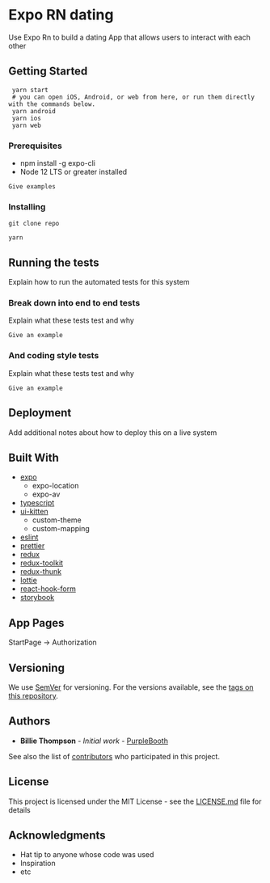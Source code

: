 # Expo RN dating

Use Expo Rn to build a dating App that allows users to interact with each other

## Getting Started

```
 yarn start
 # you can open iOS, Android, or web from here, or run them directly with the commands below.
 yarn android
 yarn ios
 yarn web
```

### Prerequisites

-   npm install -g expo-cli
-   Node 12 LTS or greater installed

```
Give examples
```

### Installing

```
git clone repo
```

```
yarn
```

## Running the tests

Explain how to run the automated tests for this system

### Break down into end to end tests

Explain what these tests test and why

```
Give an example
```

### And coding style tests

Explain what these tests test and why

```
Give an example
```

## Deployment

Add additional notes about how to deploy this on a live system

## Built With

-   [expo]()
    -   expo-location
    -   expo-av
-   [typescript]()
-   [ui-kitten](https://akveo.github.io/react-native-ui-kitten/docs/getting-started/what-is-ui-kitten#what-is-ui-kitten)
    -   custom-theme
    -   custom-mapping
-   [eslint]()
-   [prettier](e)
-   [redux]()
-   [redux-toolkit](https://redux-toolkit.js.org/)
-   [redux-thunk]()
-   [lottie]()
-   [react-hook-form](https://react-hook-form.com/)
-   [storybook](https://medium.com/dooboolab/setup-storybook-with-react-native-typescript-project-774eea7a7719)

## App Pages

StartPage -> Authorization

## Versioning

We use [SemVer](http://semver.org/) for versioning. For the versions available, see the [tags on this repository](https://github.com/your/project/tags).

## Authors

-   **Billie Thompson** - _Initial work_ - [PurpleBooth](https://github.com/PurpleBooth)

See also the list of [contributors](https://github.com/your/project/contributors) who participated in this project.

## License

This project is licensed under the MIT License - see the [LICENSE.md](LICENSE.md) file for details

## Acknowledgments

-   Hat tip to anyone whose code was used
-   Inspiration
-   etc
